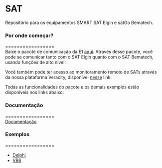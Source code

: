 # SAT

Repositório para os equipamentos SMART SAT Elgin e satGo Bematech.

### Por onde começar?
=================  
Baixe o pacote de comunicação da E1 [aqui](https://github.com/ElginDeveloperCommunity/SAT/tree/master/Elgin/SMART%20SAT/Bibliotecas%20Windows). Através desse pacote, você pode se comunicar tanto com o SAT Elgin quanto com o SAT Bematech, usando funções de alto nivel!

Você também pode ter acesso ao monitoramento remoto de SATs através da nossa plataforma Veracity, disponível [nesse](https://github.com/ElginDeveloperCommunity/SAT/tree/master/Elgin/MonitoramentoSAT) link.

Todas as funcionalidades do pacote e os demais exemplos estão disponíveis nos links abaixo: 

### Documentação
=================  
[Documentação](https://elgindevelopercommunity.github.io/group___m1.html)

### Exemplos
=================  
- [Delphi](https://github.com/ElginDeveloperCommunity/SAT/tree/master/Elgin/SMART%20SAT/ElginSATFramework/Exemplos/Exemplo_FrameworkSAT_Delphi)
- [VB6](https://github.com/ElginDeveloperCommunity/SAT/tree/master/Elgin/SMART%20SAT/ElginSATFramework/Exemplos/Exemplo_FrameworkSAT_VB6)
